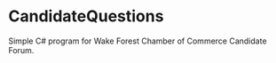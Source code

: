 CandidateQuestions
==================

Simple C# program for Wake Forest Chamber of Commerce Candidate Forum. 